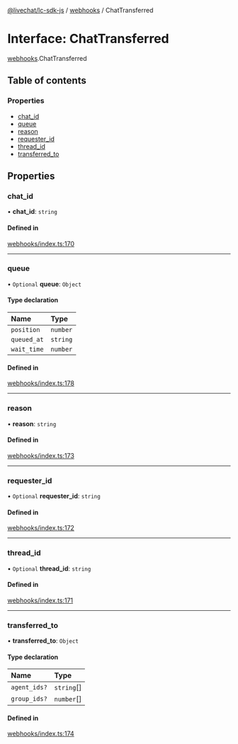 [@livechat/lc-sdk-js](../README.md) / [webhooks](../modules/webhooks.md) / ChatTransferred

# Interface: ChatTransferred

[webhooks](../modules/webhooks.md).ChatTransferred

## Table of contents

### Properties

- [chat\_id](webhooks.ChatTransferred.md#chat_id)
- [queue](webhooks.ChatTransferred.md#queue)
- [reason](webhooks.ChatTransferred.md#reason)
- [requester\_id](webhooks.ChatTransferred.md#requester_id)
- [thread\_id](webhooks.ChatTransferred.md#thread_id)
- [transferred\_to](webhooks.ChatTransferred.md#transferred_to)

## Properties

### chat\_id

• **chat\_id**: `string`

#### Defined in

[webhooks/index.ts:170](https://github.com/livechat/lc-sdk-js/blob/25e113d/src/webhooks/index.ts#L170)

___

### queue

• `Optional` **queue**: `Object`

#### Type declaration

| Name | Type |
| :------ | :------ |
| `position` | `number` |
| `queued_at` | `string` |
| `wait_time` | `number` |

#### Defined in

[webhooks/index.ts:178](https://github.com/livechat/lc-sdk-js/blob/25e113d/src/webhooks/index.ts#L178)

___

### reason

• **reason**: `string`

#### Defined in

[webhooks/index.ts:173](https://github.com/livechat/lc-sdk-js/blob/25e113d/src/webhooks/index.ts#L173)

___

### requester\_id

• `Optional` **requester\_id**: `string`

#### Defined in

[webhooks/index.ts:172](https://github.com/livechat/lc-sdk-js/blob/25e113d/src/webhooks/index.ts#L172)

___

### thread\_id

• `Optional` **thread\_id**: `string`

#### Defined in

[webhooks/index.ts:171](https://github.com/livechat/lc-sdk-js/blob/25e113d/src/webhooks/index.ts#L171)

___

### transferred\_to

• **transferred\_to**: `Object`

#### Type declaration

| Name | Type |
| :------ | :------ |
| `agent_ids?` | `string`[] |
| `group_ids?` | `number`[] |

#### Defined in

[webhooks/index.ts:174](https://github.com/livechat/lc-sdk-js/blob/25e113d/src/webhooks/index.ts#L174)
